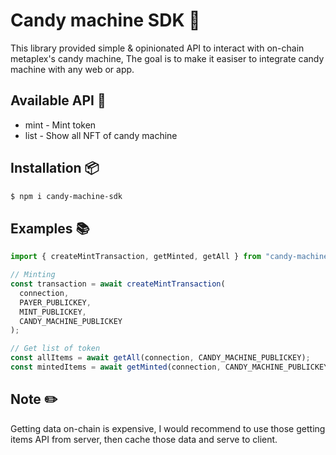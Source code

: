 # Candy machine SDK 🍭

This library provided simple & opinionated API to interact with on-chain metaplex's candy machine, The goal is to make it easiser to integrate candy machine with any web or app.

## Available API 📔

- mint - Mint token
- list - Show all NFT of candy machine

## Installation 📦

```sh
$ npm i candy-machine-sdk
```

## Examples 📚

```typescript
import { createMintTransaction, getMinted, getAll } from "candy-machine-sdk";

// Minting
const transaction = await createMintTransaction(
  connection,
  PAYER_PUBLICKEY,
  MINT_PUBLICKEY,
  CANDY_MACHINE_PUBLICKEY
);

// Get list of token
const allItems = await getAll(connection, CANDY_MACHINE_PUBLICKEY);
const mintedItems = await getMinted(connection, CANDY_MACHINE_PUBLICKEY);
```

## Note ✏️

Getting data on-chain is expensive, I would recommend to use those getting items API from server, then cache those data and serve to client.

